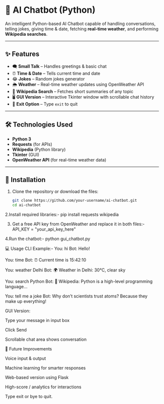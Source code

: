 # 🤖 AI Chatbot (Python)

An intelligent Python-based AI Chatbot capable of handling conversations, telling jokes, giving time & date, fetching **real-time weather**, and performing **Wikipedia searches**.  

---

## ✨ Features  
- 🗨️ **Small Talk** – Handles greetings & basic chat  
- ⏰ **Time & Date** – Tells current time and date  
- 😂 **Jokes** – Random jokes generator  
- 🌦 **Weather** – Real-time weather updates using OpenWeather API  
- 📖 **Wikipedia Search** – Fetches short summaries of any topic  
- 🖥 **GUI Version** – Interactive Tkinter window with scrollable chat history  
- 🚪 **Exit Option** – Type `exit` to quit  

---

## 🛠️ Technologies Used  
- **Python 3**  
- **Requests** (for APIs)  
- **Wikipedia** (Python library)  
- **Tkinter** (GUI)  
- **OpenWeather API** (for real-time weather data)  

---

## 📂 Installation  

1. Clone the repository or download the files:  
   ```bash
   git clone https://github.com/your-username/ai-chatbot.git
   cd ai-chatbot
   
2.Install required libraries:-
 pip install requests wikipedia
 
3. Get a free API key from OpenWeather and replace it in both files:-
API_KEY = "your_api_key_here"

4.Run the chatbot:-
python gui_chatbot.py


💻 Usage
CLI Example:-
You: hi
Bot: Hello!

You: time
Bot: ⏰ Current time is 15:42:10

You: weather Delhi
Bot: 🌍 Weather in Delhi: 30°C, clear sky

You: search Python
Bot: 📖 Wikipedia: Python is a high-level programming language...

You: tell me a joke
Bot: Why don’t scientists trust atoms? Because they make up everything!

GUI Version:

Type your message in input box

Click Send

Scrollable chat area shows conversation

📌 Future Improvements

Voice input & output

Machine learning for smarter responses

Web-based version using Flask

High-score / analytics for interactions

Type exit or bye to quit.
